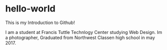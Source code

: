 # hello-world
This is my Introduction to Github!

I am a student at Francis Tuttle Technlogy Center studying Web Design.
Im a photographer, Graduated from Northwest Classen high school in may 2017.















